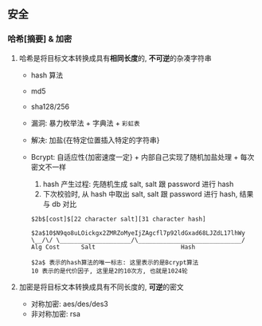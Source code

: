 ## 安全

### 哈希[摘要] & 加密

1. 哈希是将目标文本转换成具有**相同长度**的, **不可逆**的杂凑字符串

   - hash 算法
   - md5
   - sha128/256
   - 漏洞: 暴力枚举法 + 字典法 + `彩虹表`
   - 解决: 加盐{在特定位置插入特定的字符串}
   - Bcrypt: 自适应性{加密速度一定} + 内部自己实现了随机加盐处理 + 每次密文不一样

     1. hash 产生过程: 先随机生成 salt, salt 跟 password 进行 hash
     2. 下次校验时, 从 hash 中取出 salt, salt 跟 password 进行 hash, 结果与 db 对比

     ```shell
     $2b$[cost]$[22 character salt][31 character hash]

     $2a$10$N9qo8uLOickgx2ZMRZoMyeIjZAgcfl7p92ldGxad68LJZdL17lhWy
     \__/\/ \____________________/\_____________________________/
     Alg Cost      Salt                        Hash

     $2a$ 表示的hash算法的唯一标志: 这里表示的是Bcrypt算法
     10 表示的是代价因子, 这里是2的10次方, 也就是1024轮
     ```

2. 加密是将目标文本转换成具有不同长度的, **可逆**的密文

   - 对称加密: aes/des/des3
   - 非对称加密: rsa
